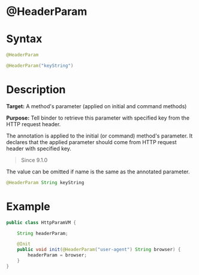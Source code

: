 # @HeaderParam

Syntax
======

``` java
@HeaderParam

@HeaderParam("keyString")
```

Description
===========

**Target:** A method's parameter (applied on initial and command methods)

**Purpose:** Tell binder to retrieve this parameter with specified key from the HTTP request header.

The annotation is applied to the initial (or command) method's parameter. It declares that the applied parameter should come from HTTP request header with specified key.

> Since 9.1.0

The value can be omitted if name is the same as the annotated parameter.
```java
@HeaderParam String keyString
```

Example
=======

``` java
public class HttpParamVM {

    String headerParam;

    @Init
    public void init(@HeaderParam("user-agent") String browser) {
        headerParam = browser;
    }
}
```

